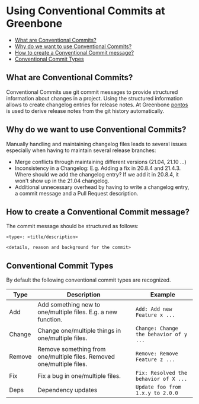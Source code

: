 # Using Conventional Commits at Greenbone <!-- omit in toc -->

- [What are Conventional Commits?](#what-are-conventional-commits)
- [Why do we want to use Conventional Commits?](#why-do-we-want-to-use-conventional-commits)
- [How to create a Conventional Commit message?](#how-to-create-a-conventional-commit-message)
- [Conventional Commit Types](#conventional-commit-types)

## What are Conventional Commits?

Conventional Commits use git commit messages to provide structured information
about changes in a project. Using the structured information allows to create
changelog entries for release notes. At Greenbone [pontos] is used to derive
release notes from the git history automatically.

## Why do we want to use Conventional Commits?

Manually handling and maintaining changelog files leads to several issues
especially when having to maintain several release branches:

 * Merge conflicts through maintaining different versions (21.04, 21.10 ...)
 * Inconsistency in a Changelog: E.g. Adding a fix in 20.8.4 and 21.4.3. Where
   should we add the changelog entry? If we add it in 20.8.4, it won't show up
   in the 21.04 changelog.
* Additional unnecessary overhead by having to write a changelog entry, a commit
  message and a Pull Request description.

## How to create a Conventional Commit message?

The commit message should be structured as follows:

```
<type>: <title/description>

<details, reason and background for the commit>
```

## Conventional Commit Types

By default the following conventional commit types are recognized.

| Type | Description | Example |
|------|-------------|---------|
|Add   |Add something new to one/multiple files. E.g. a new function.|`Add: Add new Feature x ...`|
|Change|Change one/multiple things in one/multiple files.|`Change: Change the behavior of y ...`|
|Remove|Remove something from one/multiple files. Removed one/multiple files.|`Remove: Remove Feature z ...`|
|Fix|Fix a bug in one/multiple files.|`Fix: Resolved the behavior of X ...`|
|Deps|Dependency updates|`Update foo from 1.x.y to 2.0.0`|


[pontos]: https://github.com/greenbone/pontos

